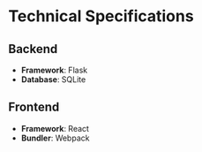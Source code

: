 # Technical Specifications

## Backend
- **Framework**: Flask
- **Database**: SQLite

## Frontend
- **Framework**: React
- **Bundler**: Webpack
